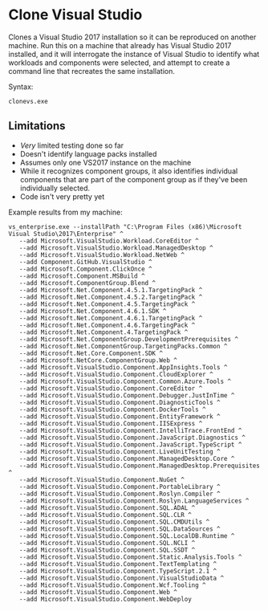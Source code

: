# Clone Visual Studio
Clones a Visual Studio 2017 installation so it can be reproduced on another 
machine. Run this on a machine that already has Visual Studio 2017 installed, 
and it will interrogate the instance of Visual Studio to identify what workloads 
and components were selected, and attempt to create a command line that 
recreates the same installation.

Syntax:
```
clonevs.exe
```

## Limitations 

 * _Very_ limited testing done so far
 * Doesn't identify language packs installed
 * Assumes only one VS2017 instance on the machine
 * While it recognizes component groups, it also identifies individual components
 that are part of the component group as if they've been individually selected.
 * Code isn't very pretty yet

Example results from my machine:
```
vs_enterprise.exe --installPath "C:\Program Files (x86)\Microsoft Visual Studio\2017\Enterprise" ^
   --add Microsoft.VisualStudio.Workload.CoreEditor ^
   --add Microsoft.VisualStudio.Workload.ManagedDesktop ^
   --add Microsoft.VisualStudio.Workload.NetWeb ^
   --add Component.GitHub.VisualStudio ^
   --add Microsoft.Component.ClickOnce ^
   --add Microsoft.Component.MSBuild ^
   --add Microsoft.ComponentGroup.Blend ^
   --add Microsoft.Net.Component.4.5.1.TargetingPack ^
   --add Microsoft.Net.Component.4.5.2.TargetingPack ^
   --add Microsoft.Net.Component.4.5.TargetingPack ^
   --add Microsoft.Net.Component.4.6.1.SDK ^
   --add Microsoft.Net.Component.4.6.1.TargetingPack ^
   --add Microsoft.Net.Component.4.6.TargetingPack ^
   --add Microsoft.Net.Component.4.TargetingPack ^
   --add Microsoft.Net.ComponentGroup.DevelopmentPrerequisites ^
   --add Microsoft.Net.ComponentGroup.TargetingPacks.Common ^
   --add Microsoft.Net.Core.Component.SDK ^
   --add Microsoft.NetCore.ComponentGroup.Web ^
   --add Microsoft.VisualStudio.Component.AppInsights.Tools ^
   --add Microsoft.VisualStudio.Component.CloudExplorer ^
   --add Microsoft.VisualStudio.Component.Common.Azure.Tools ^
   --add Microsoft.VisualStudio.Component.CoreEditor ^
   --add Microsoft.VisualStudio.Component.Debugger.JustInTime ^
   --add Microsoft.VisualStudio.Component.DiagnosticTools ^
   --add Microsoft.VisualStudio.Component.DockerTools ^
   --add Microsoft.VisualStudio.Component.EntityFramework ^
   --add Microsoft.VisualStudio.Component.IISExpress ^
   --add Microsoft.VisualStudio.Component.IntelliTrace.FrontEnd ^
   --add Microsoft.VisualStudio.Component.JavaScript.Diagnostics ^
   --add Microsoft.VisualStudio.Component.JavaScript.TypeScript ^
   --add Microsoft.VisualStudio.Component.LiveUnitTesting ^
   --add Microsoft.VisualStudio.Component.ManagedDesktop.Core ^
   --add Microsoft.VisualStudio.Component.ManagedDesktop.Prerequisites ^
   --add Microsoft.VisualStudio.Component.NuGet ^
   --add Microsoft.VisualStudio.Component.PortableLibrary ^
   --add Microsoft.VisualStudio.Component.Roslyn.Compiler ^
   --add Microsoft.VisualStudio.Component.Roslyn.LanguageServices ^
   --add Microsoft.VisualStudio.Component.SQL.ADAL ^
   --add Microsoft.VisualStudio.Component.SQL.CLR ^
   --add Microsoft.VisualStudio.Component.SQL.CMDUtils ^
   --add Microsoft.VisualStudio.Component.SQL.DataSources ^
   --add Microsoft.VisualStudio.Component.SQL.LocalDB.Runtime ^
   --add Microsoft.VisualStudio.Component.SQL.NCLI ^
   --add Microsoft.VisualStudio.Component.SQL.SSDT ^
   --add Microsoft.VisualStudio.Component.Static.Analysis.Tools ^
   --add Microsoft.VisualStudio.Component.TextTemplating ^
   --add Microsoft.VisualStudio.Component.TypeScript.2.1 ^
   --add Microsoft.VisualStudio.Component.VisualStudioData ^
   --add Microsoft.VisualStudio.Component.Wcf.Tooling ^
   --add Microsoft.VisualStudio.Component.Web ^
   --add Microsoft.VisualStudio.Component.WebDeploy
   ```